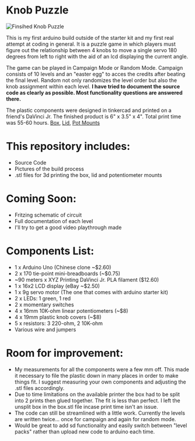 # Knob Puzzle

![Finsihed Knob Puzzle](build-pics/top-completed.jpg)

This is my first arduino build outside of the starter kit and my first real attempt at coding in general. It is a puzzle game in which players must figure out the relationship between 4 knobs to move a single servo 180 degrees from left to right with the aid of an lcd displaying the current angle.

The game can be played in Campaign Mode or Random Mode. Campaign consists of 10 levels and an "easter egg" to acces the credits after beating the final level. Random not only randomizes the level order but also the knob assignment within each level.
**I have tried to document the source code as clearly as possible. Most functionality questions are answered there.**

The plastic components were designed in tinkercad and printed on a friend's DaVinci Jr. The finished product is 6" x 3.5" x 4". Total print time was 55-60 hours. [Box](https://www.tinkercad.com/things/bzaXPIe8NDD-box/edit), [Lid](https://www.tinkercad.com/things/7vqB7K1yFgU-lid/edit), [Pot Mounts](https://www.tinkercad.com/things/hdNZIUxdLzm-pot-mounts/edit)

# This repository includes:
  * Source Code
  * Pictures of the build process
  * .stl files for 3d printing the box, lid and potentiometer mounts

# Coming Soon:
  * Fritzing schematic of circuit
  * Full documentation of each level
  * I'll try to get a good video playthrough made



# Components List:
  * 1 x Arduino Uno (Chinese clone ~$2.60)
  * 2 x 170 tie-point mini-breadboards (~$0.75)
  * ~90 meters x XYZ Printing DaVinci Jr. PLA filament ($12.60)
  * 1 x 16x2 LCD display (eBay ~$2.50)
  * 1 x 9g servo motor (The one that comes with arduino starter kit)
  * 2 x LEDs: 1 green, 1 red
  * 2 x momentary switches
  * 4 x 16mm 10K-ohm linear potentiometers (~$8)
  * 4 x 19mm plastic knob covers (~$8)
  * 5 x resistors: 3 220-ohm, 2 10K-ohm
  * Various wire and jumpers

# Room for improvement:
  * My measurements for all the components were a few mm off. This made it necessary to file the plastic down in many places in order to make things fit. I suggest measuring your own components and adjusting the .stl files accordingly.
  * Due to time limitations on the available printer the box had to be split into 2 prints then glued together. The fit is less than perfect. I left the unsplit box in the box.stl file incase print time isn't an issue.
  * The code can still be streamlined with a little work. Currently the levels are written twice... once for campaign and again for random mode.
  * Would be great to add sd functionality and easily switch between "level packs" rather than upload new code to arduino each time.
